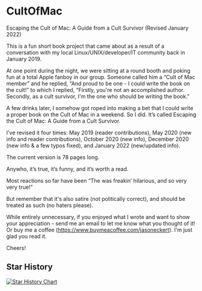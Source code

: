 # CultOfMac
Escaping the Cult of Mac: A Guide from a Cult Survivor (Revised January 2022)

This is a fun short book project that came about as a result of a conversation with my local Linux/UNIX/developer/IT community back in January 2019.

At one point during the night, we were sitting at a round booth and poking fun at a total Apple fanboy in our group. 
Someone called him a “Cult of Mac member” and he replied, “And proud to be one - I could write the book on the cult!” to which I replied, “Firstly, you're not an accomplished author. Secondly, as a cult survivor, I'm the one who should be writing the book.” 

A few drinks later, I somehow got roped into making a bet that I could write a proper book on the Cult of Mac in a weekend. So I did. 
It’s called Escaping the Cult of Mac: A Guide from a Cult Survivor.

I've revised it four times: May 2019 (reader contributions), May 2020 (new info and reader contributions), October 2020 (new info), December 2020 (new info & a few typos fixed), and January 2022 (new/updated info).

The current version is 78 pages long.

Anywho, it’s true, it’s funny, and it’s worth a read.

Most reactions so far have been “The was freakin’ hilarious, and so very very true!”

But remember that it's also satire (not politically correct), and should be treated as such (no haters please).

While entirely unnecessary, if you enjoyed what I wrote and want to show your appreciation - send me an email to let me know what you thought of it! Or buy me a coffee (https://www.buymeacoffee.com/jasoneckert). I'm just glad you read it. 

Cheers!

## Star History

[![Star History Chart](https://api.star-history.com/svg?repos=bytebase/star-history&type=Date)](https://star-history.com/#bytebase/star-history&Date)
